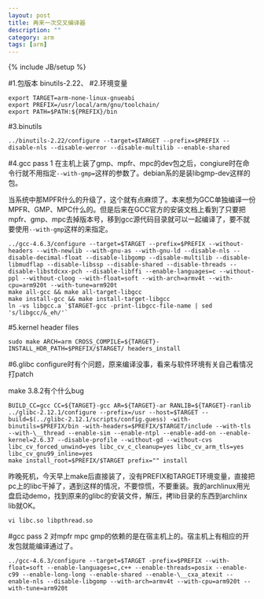 ```yaml
---
layout: post
title: 再来一次交叉编译器
description: ""
category: arm
tags: [arm]
---
```

{% include JB/setup %}

#1.包版本
binutils-2.22、
#2.环境变量

    export TARGET=arm-none-linux-gnueabi
    export PREFIX=/usr/local/arm/gnu/toolchain/
    export PATH=$PATH:${PREFIX}/bin
#3.binutils

    ../binutils-2.22/configure --target=$TARGET --prefix=$PREFIX --disable-nls --disable-werror --disable-multilib --enable-shared
#4.gcc pass 1
在主机上装了gmp、mpfr、mpc的dev包之后，congiure时在命令行就不用指定`--with-gmp=`这样的参数了。debian系的是装libgmp-dev这样的包。

当系统中那MPFR什么的升级了，这个就有点麻烦了。本来想为GCC单独编译一份MPFR、GMP、MPC什么的。但是后来在GCC官方的安装文档上看到了只要把mpfr、gmp、mpc去掉版本号，移到gcc源代码目录就可以一起编译了，要不就要使用`--with-gmp`这样的来指定。

    ../gcc-4.6.3/configure --target=$TARGET --prefix=$PREFIX --without-headers --with-newlib --with-gnu-as --with-gnu-ld --disable-nls --disable-decimal-float --disable-libgomp --disable-multilib --disable-libmudflap --disable-libssp --disable-shared --disable-threads --disable-libstdcxx-pch --disable-libffi --enable-languages=c --without-ppl --without-cloog --with-float=soft --with-arch=armv4t --with-cpu=arm920t --with-tune=arm920t
    make all-gcc && make all-target-libgcc
    make install-gcc && make install-target-libgcc
    ln -vs libgcc.a `$TARGET-gcc -print-libgcc-file-name | sed 's/libgcc/&_eh/'`
#5.kernel header files

    sudo make ARCH=arm CROSS_COMPILE=${TARGET}- INSTALL_HDR_PATH=$PREFIX/$TARGET/ headers_install
#6.glibc
configure时有个问题，原来编译没事，看来与软件环境有关自己看情况打patch

make 3.8.2有个什么bug

    BUILD_CC=gcc CC=${TARGET}-gcc AR=${TARGET}-ar RANLIB=${TARGET}-ranlib ../glibc-2.12.1/configure --prefix=/usr --host=$TARGET --build=$(../glibc-2.12.1/scripts/config.guess) -with-binutils=$PREFIX/bin -with-headers=$PREFIX/$TARGET/include --with-tls --with-\__thread --enable-sim --enable-ntpl --enable-add-on --enable-kernel=2.6.37 --disable-profile --without-gd --without-cvs libc_cv_forced_unwind=yes libc_cv_c_cleanup=yes libc_cv_arm_tls=yes libc_cv_gnu99_inline=yes
    make install_root=$PREFIX/$TARGET prefix="" install

昨晚死机，今天早上make后直接装了，没有PREFIX和TARGET环境变量，直接把pc上的libc干掉了，遇到这样的情况，不要惊慌，不要重装。我的archlinux用光盘启动demo，找到原来的glibc的安装文件，解压，拷lib目录的东西到archlinx lib就OK。

    vi libc.so libpthread.so
#gcc pass 2
对mpfr mpc gmp的依赖的是在宿主机上的。宿主机上有相应的开发包就能编译通过了。

    ../gcc-4.6.3/configure --target=$TARGET -prefix=$PREFIX --with-float=soft --enable-languages=c,c++ --enable-threads=posix --enable-c99 --enable-long-long --enable-shared --enable-\__cxa_atexit --enable-nls --disable-libgomp --with-arch=armv4t --with-cpu=arm920t --with-tune=arm920t

